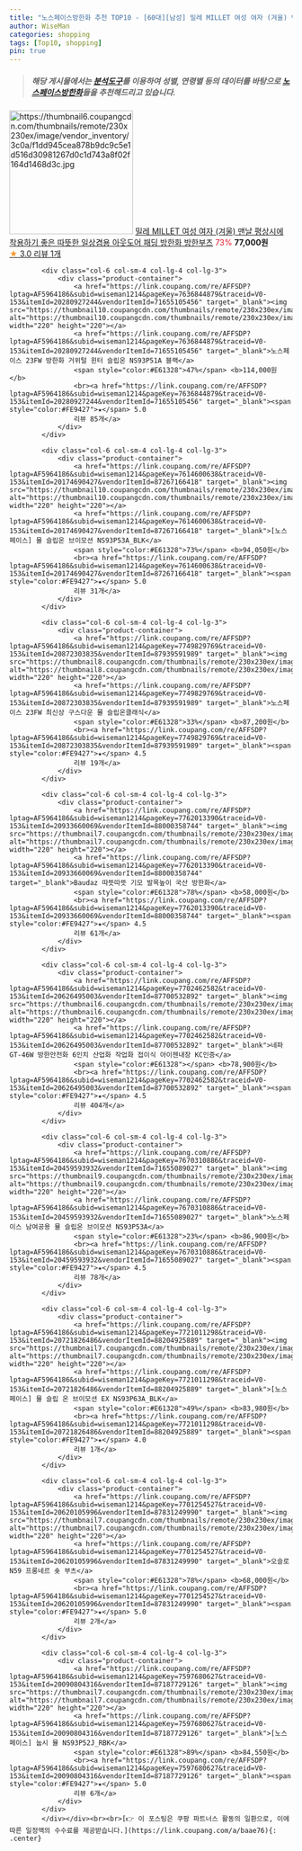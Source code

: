 ```yaml
---
title: "노스페이스방한화 추천 TOP10 - [60대][남성] 밀레 MILLET 여성 여자 (겨울) 맨날 평상시에 착용하기 좋은 따뜻한 일상겸용 아웃도어 패딩 방한화 방한부츠"
author: WiseMan
categories: shopping
tags: [Top10, shopping]
pin: true
---
```


> ##### 해당 게시물에서는 [**분석도구**](https://itemscout.io/)를 이용하여 **성별**, **연령별** 등의 데이터를 바탕으로 [**노스페이스방한화**](https://link.coupang.com/a/baae76)들을 추천해드리고 있습니다.
<div class="container"><div class="row">
            <div class="col-6 col-sm-4 col-lg-4 col-lg-3">
                <div class="product-container">
                    <a href="https://link.coupang.com/re/AFFSDP?lptag=AF5964186&subid=wiseman1214&pageKey=7766346399&traceid=V0-153&itemId=20955369998&vendorItemId=88021267934" target="_blank"><img src="https://thumbnail6.coupangcdn.com/thumbnails/remote/230x230ex/image/vendor_inventory/3c0a/f1dd945cea878b9dc9c5e1d516d30981267d0c1d743a8f02f164d1468d3c.jpg" alt="https://thumbnail6.coupangcdn.com/thumbnails/remote/230x230ex/image/vendor_inventory/3c0a/f1dd945cea878b9dc9c5e1d516d30981267d0c1d743a8f02f164d1468d3c.jpg" width="220" height="220"></a>
                    <a href="https://link.coupang.com/re/AFFSDP?lptag=AF5964186&subid=wiseman1214&pageKey=7766346399&traceid=V0-153&itemId=20955369998&vendorItemId=88021267934" target="_blank">밀레 MILLET 여성 여자 (겨울) 맨날 평상시에 착용하기 좋은 따뜻한 일상겸용 아웃도어 패딩 방한화 방한부츠</a>
                    <span style="color:#E61328">73%</span> <b>77,000원</b>
                    <br><a href="https://link.coupang.com/re/AFFSDP?lptag=AF5964186&subid=wiseman1214&pageKey=7766346399&traceid=V0-153&itemId=20955369998&vendorItemId=88021267934" target="_blank"><span style="color:#FE9427">★</span> 3.0
                    리뷰 1개</a>
                </div>
            </div>
            
            <div class="col-6 col-sm-4 col-lg-4 col-lg-3">
                <div class="product-container">
                    <a href="https://link.coupang.com/re/AFFSDP?lptag=AF5964186&subid=wiseman1214&pageKey=7636844879&traceid=V0-153&itemId=20280927244&vendorItemId=71655105456" target="_blank"><img src="https://thumbnail10.coupangcdn.com/thumbnails/remote/230x230ex/image/vendor_inventory/69b0/c529fbaac8ea246f6ac0ab870e2725fd90a6d158d81bb2274f2a372c88a9.jpg" alt="https://thumbnail10.coupangcdn.com/thumbnails/remote/230x230ex/image/vendor_inventory/69b0/c529fbaac8ea246f6ac0ab870e2725fd90a6d158d81bb2274f2a372c88a9.jpg" width="220" height="220"></a>
                    <a href="https://link.coupang.com/re/AFFSDP?lptag=AF5964186&subid=wiseman1214&pageKey=7636844879&traceid=V0-153&itemId=20280927244&vendorItemId=71655105456" target="_blank">노스페이스 23FW 방한화 거위털 윈터 슬립온 NS93P51A 블랙</a>
                    <span style="color:#E61328">47%</span> <b>114,000원</b>
                    <br><a href="https://link.coupang.com/re/AFFSDP?lptag=AF5964186&subid=wiseman1214&pageKey=7636844879&traceid=V0-153&itemId=20280927244&vendorItemId=71655105456" target="_blank"><span style="color:#FE9427">★</span> 5.0
                    리뷰 85개</a>
                </div>
            </div>
            
            <div class="col-6 col-sm-4 col-lg-4 col-lg-3">
                <div class="product-container">
                    <a href="https://link.coupang.com/re/AFFSDP?lptag=AF5964186&subid=wiseman1214&pageKey=7614600638&traceid=V0-153&itemId=20174690427&vendorItemId=87267166418" target="_blank"><img src="https://thumbnail10.coupangcdn.com/thumbnails/remote/230x230ex/image/vendor_inventory/b05d/19bce485c2e5552e66234cff0563bc3d9f481ddb974316997acb3976862c.jpg" alt="https://thumbnail10.coupangcdn.com/thumbnails/remote/230x230ex/image/vendor_inventory/b05d/19bce485c2e5552e66234cff0563bc3d9f481ddb974316997acb3976862c.jpg" width="220" height="220"></a>
                    <a href="https://link.coupang.com/re/AFFSDP?lptag=AF5964186&subid=wiseman1214&pageKey=7614600638&traceid=V0-153&itemId=20174690427&vendorItemId=87267166418" target="_blank">[노스페이스] 뮬 슬립온 브이모션 NS93P53A_BLK</a>
                    <span style="color:#E61328">73%</span> <b>94,050원</b>
                    <br><a href="https://link.coupang.com/re/AFFSDP?lptag=AF5964186&subid=wiseman1214&pageKey=7614600638&traceid=V0-153&itemId=20174690427&vendorItemId=87267166418" target="_blank"><span style="color:#FE9427">★</span> 5.0
                    리뷰 31개</a>
                </div>
            </div>
            
            <div class="col-6 col-sm-4 col-lg-4 col-lg-3">
                <div class="product-container">
                    <a href="https://link.coupang.com/re/AFFSDP?lptag=AF5964186&subid=wiseman1214&pageKey=7749829769&traceid=V0-153&itemId=20872303835&vendorItemId=87939591989" target="_blank"><img src="https://thumbnail8.coupangcdn.com/thumbnails/remote/230x230ex/image/vendor_inventory/e9a7/aa073b0ea2d7f33909ffc94a68d9fa6248a1939a39a919a5156764da548f.jpg" alt="https://thumbnail8.coupangcdn.com/thumbnails/remote/230x230ex/image/vendor_inventory/e9a7/aa073b0ea2d7f33909ffc94a68d9fa6248a1939a39a919a5156764da548f.jpg" width="220" height="220"></a>
                    <a href="https://link.coupang.com/re/AFFSDP?lptag=AF5964186&subid=wiseman1214&pageKey=7749829769&traceid=V0-153&itemId=20872303835&vendorItemId=87939591989" target="_blank">노스페이스 23FW 최신상 구스다운 뮬 슬립온클래식</a>
                    <span style="color:#E61328">33%</span> <b>87,200원</b>
                    <br><a href="https://link.coupang.com/re/AFFSDP?lptag=AF5964186&subid=wiseman1214&pageKey=7749829769&traceid=V0-153&itemId=20872303835&vendorItemId=87939591989" target="_blank"><span style="color:#FE9427">★</span> 4.5
                    리뷰 19개</a>
                </div>
            </div>
            
            <div class="col-6 col-sm-4 col-lg-4 col-lg-3">
                <div class="product-container">
                    <a href="https://link.coupang.com/re/AFFSDP?lptag=AF5964186&subid=wiseman1214&pageKey=7762013390&traceid=V0-153&itemId=20933660069&vendorItemId=88000358744" target="_blank"><img src="https://thumbnail7.coupangcdn.com/thumbnails/remote/230x230ex/image/vendor_inventory/5b45/59e4f6b158be3e13393295b84924d06a4748d5e326f1bce08a518a1b21e6.jpg" alt="https://thumbnail7.coupangcdn.com/thumbnails/remote/230x230ex/image/vendor_inventory/5b45/59e4f6b158be3e13393295b84924d06a4748d5e326f1bce08a518a1b21e6.jpg" width="220" height="220"></a>
                    <a href="https://link.coupang.com/re/AFFSDP?lptag=AF5964186&subid=wiseman1214&pageKey=7762013390&traceid=V0-153&itemId=20933660069&vendorItemId=88000358744" target="_blank">Baudaz 따뜻따뜻 기모 발목높이 국산 방한화</a>
                    <span style="color:#E61328">78%</span> <b>58,000원</b>
                    <br><a href="https://link.coupang.com/re/AFFSDP?lptag=AF5964186&subid=wiseman1214&pageKey=7762013390&traceid=V0-153&itemId=20933660069&vendorItemId=88000358744" target="_blank"><span style="color:#FE9427">★</span> 4.5
                    리뷰 61개</a>
                </div>
            </div>
            
            <div class="col-6 col-sm-4 col-lg-4 col-lg-3">
                <div class="product-container">
                    <a href="https://link.coupang.com/re/AFFSDP?lptag=AF5964186&subid=wiseman1214&pageKey=7702462582&traceid=V0-153&itemId=20626495003&vendorItemId=87700532892" target="_blank"><img src="https://thumbnail6.coupangcdn.com/thumbnails/remote/230x230ex/image/vendor_inventory/0b18/8facdc76007dd081e4ff1536d0a0c8c31d900d23c631a38377ed6e613566.jpg" alt="https://thumbnail6.coupangcdn.com/thumbnails/remote/230x230ex/image/vendor_inventory/0b18/8facdc76007dd081e4ff1536d0a0c8c31d900d23c631a38377ed6e613566.jpg" width="220" height="220"></a>
                    <a href="https://link.coupang.com/re/AFFSDP?lptag=AF5964186&subid=wiseman1214&pageKey=7702462582&traceid=V0-153&itemId=20626495003&vendorItemId=87700532892" target="_blank">네파 GT-46W 방한안전화 6인치 산업화 작업화 접이식 아이젠내장 KC인증</a>
                    <span style="color:#E61328"></span> <b>78,900원</b>
                    <br><a href="https://link.coupang.com/re/AFFSDP?lptag=AF5964186&subid=wiseman1214&pageKey=7702462582&traceid=V0-153&itemId=20626495003&vendorItemId=87700532892" target="_blank"><span style="color:#FE9427">★</span> 4.5
                    리뷰 404개</a>
                </div>
            </div>
            
            <div class="col-6 col-sm-4 col-lg-4 col-lg-3">
                <div class="product-container">
                    <a href="https://link.coupang.com/re/AFFSDP?lptag=AF5964186&subid=wiseman1214&pageKey=7670310886&traceid=V0-153&itemId=20459593932&vendorItemId=71655089027" target="_blank"><img src="https://thumbnail9.coupangcdn.com/thumbnails/remote/230x230ex/image/vendor_inventory/a2fd/b6adbc89384067743fb66a8a0c344921ba1ad46bb3f33f56d43949bb5cc1.jpg" alt="https://thumbnail9.coupangcdn.com/thumbnails/remote/230x230ex/image/vendor_inventory/a2fd/b6adbc89384067743fb66a8a0c344921ba1ad46bb3f33f56d43949bb5cc1.jpg" width="220" height="220"></a>
                    <a href="https://link.coupang.com/re/AFFSDP?lptag=AF5964186&subid=wiseman1214&pageKey=7670310886&traceid=V0-153&itemId=20459593932&vendorItemId=71655089027" target="_blank">노스페이스 남여공용 뮬 슬립온 브이모션 NS93P53A</a>
                    <span style="color:#E61328">23%</span> <b>86,900원</b>
                    <br><a href="https://link.coupang.com/re/AFFSDP?lptag=AF5964186&subid=wiseman1214&pageKey=7670310886&traceid=V0-153&itemId=20459593932&vendorItemId=71655089027" target="_blank"><span style="color:#FE9427">★</span> 4.5
                    리뷰 78개</a>
                </div>
            </div>
            
            <div class="col-6 col-sm-4 col-lg-4 col-lg-3">
                <div class="product-container">
                    <a href="https://link.coupang.com/re/AFFSDP?lptag=AF5964186&subid=wiseman1214&pageKey=7721011298&traceid=V0-153&itemId=20721826486&vendorItemId=88204925889" target="_blank"><img src="https://thumbnail7.coupangcdn.com/thumbnails/remote/230x230ex/image/vendor_inventory/3110/8513fffb7050c7ec3e75531889219c5a4703ae49ee430514cb0f3b8b8948.jpg" alt="https://thumbnail7.coupangcdn.com/thumbnails/remote/230x230ex/image/vendor_inventory/3110/8513fffb7050c7ec3e75531889219c5a4703ae49ee430514cb0f3b8b8948.jpg" width="220" height="220"></a>
                    <a href="https://link.coupang.com/re/AFFSDP?lptag=AF5964186&subid=wiseman1214&pageKey=7721011298&traceid=V0-153&itemId=20721826486&vendorItemId=88204925889" target="_blank">[노스페이스] 뮬 슬립 온 브이모션 EX NS93P63A_BLK</a>
                    <span style="color:#E61328">49%</span> <b>83,980원</b>
                    <br><a href="https://link.coupang.com/re/AFFSDP?lptag=AF5964186&subid=wiseman1214&pageKey=7721011298&traceid=V0-153&itemId=20721826486&vendorItemId=88204925889" target="_blank"><span style="color:#FE9427">★</span> 4.0
                    리뷰 1개</a>
                </div>
            </div>
            
            <div class="col-6 col-sm-4 col-lg-4 col-lg-3">
                <div class="product-container">
                    <a href="https://link.coupang.com/re/AFFSDP?lptag=AF5964186&subid=wiseman1214&pageKey=7701254527&traceid=V0-153&itemId=20620105996&vendorItemId=87831249990" target="_blank"><img src="https://thumbnail7.coupangcdn.com/thumbnails/remote/230x230ex/image/vendor_inventory/0600/7964cc143c03ae8075fb7dd42128e61febc9617e8bf64454148e0e179958.jpg" alt="https://thumbnail7.coupangcdn.com/thumbnails/remote/230x230ex/image/vendor_inventory/0600/7964cc143c03ae8075fb7dd42128e61febc9617e8bf64454148e0e179958.jpg" width="220" height="220"></a>
                    <a href="https://link.coupang.com/re/AFFSDP?lptag=AF5964186&subid=wiseman1214&pageKey=7701254527&traceid=V0-153&itemId=20620105996&vendorItemId=87831249990" target="_blank">오슬로 N59 프롱네르 숏 부츠</a>
                    <span style="color:#E61328">78%</span> <b>68,000원</b>
                    <br><a href="https://link.coupang.com/re/AFFSDP?lptag=AF5964186&subid=wiseman1214&pageKey=7701254527&traceid=V0-153&itemId=20620105996&vendorItemId=87831249990" target="_blank"><span style="color:#FE9427">★</span> 5.0
                    리뷰 2개</a>
                </div>
            </div>
            
            <div class="col-6 col-sm-4 col-lg-4 col-lg-3">
                <div class="product-container">
                    <a href="https://link.coupang.com/re/AFFSDP?lptag=AF5964186&subid=wiseman1214&pageKey=7597680627&traceid=V0-153&itemId=20090804316&vendorItemId=87187729126" target="_blank"><img src="https://thumbnail7.coupangcdn.com/thumbnails/remote/230x230ex/image/vendor_inventory/6b97/3e104f6abf1af7969e13cc25b7494f840967d12051b6b7c65302747ec4b2.jpg" alt="https://thumbnail7.coupangcdn.com/thumbnails/remote/230x230ex/image/vendor_inventory/6b97/3e104f6abf1af7969e13cc25b7494f840967d12051b6b7c65302747ec4b2.jpg" width="220" height="220"></a>
                    <a href="https://link.coupang.com/re/AFFSDP?lptag=AF5964186&subid=wiseman1214&pageKey=7597680627&traceid=V0-153&itemId=20090804316&vendorItemId=87187729126" target="_blank">[노스페이스] 눕시 뮬 NS93P52J_RBK</a>
                    <span style="color:#E61328">89%</span> <b>84,550원</b>
                    <br><a href="https://link.coupang.com/re/AFFSDP?lptag=AF5964186&subid=wiseman1214&pageKey=7597680627&traceid=V0-153&itemId=20090804316&vendorItemId=87187729126" target="_blank"><span style="color:#FE9427">★</span> 5.0
                    리뷰 6개</a>
                </div>
            </div>
            </div></div><br><br>[👉 이 포스팅은 쿠팡 파트너스 활동의 일환으로, 이에 따른 일정액의 수수료를 제공받습니다.](https://link.coupang.com/a/baae76){: .center}